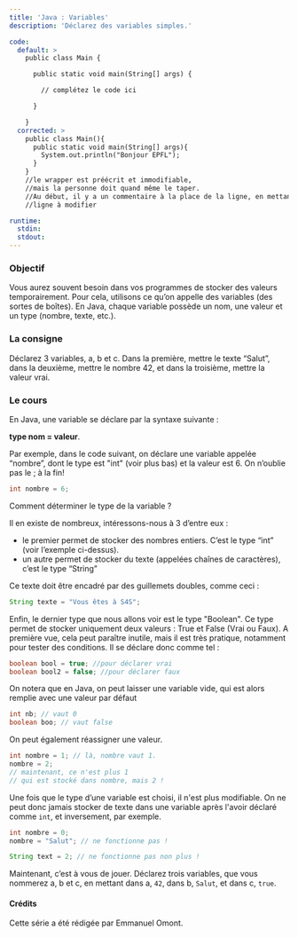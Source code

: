 ```yaml
---
title: 'Java : Variables'
description: 'Déclarez des variables simples.'

code:
  default: >
    public class Main {

      public static void main(String[] args) {

        // complétez le code ici

      }

    }
  corrected: >
    public class Main(){
      public static void main(String[] args){
        System.out.println("Bonjour EPFL");
      }
    }
    //le wrapper est préécrit et immodifiable, 
    //mais la personne doit quand même le taper.
    //Au début, il y a un commentaire à la place de la ligne, en mettant
    //ligne à modifier

runtime:
  stdin:
  stdout:
---
```


### Objectif

Vous aurez souvent besoin dans vos programmes de stocker des valeurs temporairement. Pour cela, utilisons ce qu’on appelle des variables (des sortes de boîtes). En Java, chaque variable possède un nom, une valeur et un type (nombre, texte, etc.).

### La consigne

Déclarez 3 variables, a, b et c. Dans la première, mettre le texte “Salut”, dans la deuxième, mettre le nombre 42, et dans la troisième, mettre la valeur vrai.

### Le cours

En Java, une variable se déclare par la syntaxe suivante :

**type nom = valeur**.

Par exemple, dans le code suivant, on déclare une variable appelée “nombre”, dont le type est "int" (voir plus bas) et la valeur est 6.
On n’oublie pas le ; à la fin!

```java
int nombre = 6;
```

Comment déterminer le type de la variable ?

Il en existe de nombreux, intéressons-nous à 3 d’entre eux :

- le premier permet de stocker des nombres entiers. C’est le type “int” (voir l’exemple ci-dessus).
- un autre permet de stocker du texte (appelées chaînes de caractères), c’est le type “String”

Ce texte doit être encadré par des guillemets doubles, comme ceci :

```java
String texte = "Vous êtes à S4S";
```

Enfin, le dernier type que nous allons voir est le type "Boolean". Ce type permet de stocker uniquement deux valeurs : True et False (Vrai ou Faux). A première vue, cela peut paraître inutile, mais il est très pratique, notamment pour tester des conditions. Il se déclare donc comme tel :

```java
boolean bool = true; //pour déclarer vrai
boolean bool2 = false; //pour déclarer faux
```

On notera que en Java, on peut laisser une variable vide, qui est alors remplie avec une valeur par défaut

```java
int nb; // vaut 0
boolean boo; // vaut false
```

On peut également réassigner une valeur.

```java
int nombre = 1; // là, nombre vaut 1.
nombre = 2;
// maintenant, ce n'est plus 1
// qui est stocké dans nombre, mais 2 !
```

Une fois que le type d’une variable est choisi, il n'est plus modifiable. On ne peut donc jamais stocker de texte dans une variable après l'avoir déclaré comme `int`, et inversement, par exemple.

```java
int nombre = 0;
nombre = "Salut"; // ne fonctionne pas !

String text = 2; // ne fonctionne pas non plus !
```

Maintenant, c’est à vous de jouer. Déclarez trois variables, que vous nommerez a, b et c, en mettant dans a, `42`, dans b, `Salut`, et dans c, `true`.

#### Crédits

Cette série a été rédigée par Emmanuel Omont.
